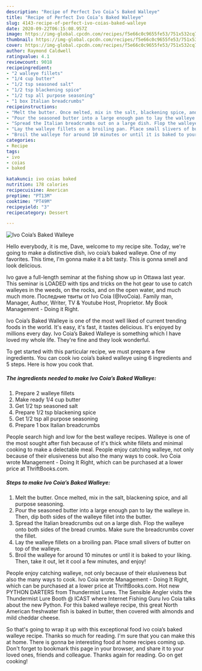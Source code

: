 ```yaml
---
description: "Recipe of Perfect Ivo Coia’s Baked Walleye"
title: "Recipe of Perfect Ivo Coia’s Baked Walleye"
slug: 4143-recipe-of-perfect-ivo-coias-baked-walleye
date: 2020-09-22T06:15:08.957Z
image: https://img-global.cpcdn.com/recipes/f5e66c0c9655fe53/751x532cq70/ivo-coias-baked-walleye-recipe-main-photo.jpg
thumbnail: https://img-global.cpcdn.com/recipes/f5e66c0c9655fe53/751x532cq70/ivo-coias-baked-walleye-recipe-main-photo.jpg
cover: https://img-global.cpcdn.com/recipes/f5e66c0c9655fe53/751x532cq70/ivo-coias-baked-walleye-recipe-main-photo.jpg
author: Raymond Caldwell
ratingvalue: 4.1
reviewcount: 9018
recipeingredient:
- "2 walleye fillets"
- "1/4 cup butter"
- "1/2 tsp seasoned salt"
- "1/2 tsp blackening spice"
- "1/2 tsp all purpose seasoning"
- "1 box Italian breadcrumbs"
recipeinstructions:
- "Melt the butter. Once melted, mix in the salt, blackening spice, and all purpose seasoning."
- "Pour the seasoned butter into a large enough pan to lay the walleye in. Then, dip both sides of the walleye fillet into the butter."
- "Spread the Italian breadcrumbs out on a large dish. Flop the walleye onto both sides of the bread crumbs. Make sure the breadcrumbs cover the fillet."
- "Lay the walleye fillets on a broiling pan. Place small slivers of butter on top of the walleye."
- "Broil the walleye for around 10 minutes or until it is baked to your liking. Then, take it out, let it cool a few minutes, and enjoy!"
categories:
- Recipe
tags:
- ivo
- coias
- baked

katakunci: ivo coias baked 
nutrition: 178 calories
recipecuisine: American
preptime: "PT13M"
cooktime: "PT49M"
recipeyield: "3"
recipecategory: Dessert

---
```



![Ivo Coia’s Baked Walleye](https://img-global.cpcdn.com/recipes/f5e66c0c9655fe53/751x532cq70/ivo-coias-baked-walleye-recipe-main-photo.jpg)

Hello everybody, it is me, Dave, welcome to my recipe site. Today, we're going to make a distinctive dish, ivo coia’s baked walleye. One of my favorites. This time, I'm gonna make it a bit tasty. This is gonna smell and look delicious.

Ivo gave a full-length seminar at the fishing show up in Ottawa last year. This seminar is LOADED with tips and tricks on the hot gear to use to catch walleyes in the weeds, on the rocks, and on the open water, and much much more. Последние твиты от Ivo Coia (@IvoCoia). Family man, Manager, Author, Writer, TV &amp; Youtube Host, Proprietor. My Book Management - Doing it Right.

Ivo Coia’s Baked Walleye is one of the most well liked of current trending foods in the world. It's easy, it's fast, it tastes delicious. It's enjoyed by millions every day. Ivo Coia’s Baked Walleye is something which I have loved my whole life. They're fine and they look wonderful.


To get started with this particular recipe, we must prepare a few ingredients. You can cook ivo coia’s baked walleye using 6 ingredients and 5 steps. Here is how you cook that.

<!--inarticleads1-->

##### The ingredients needed to make Ivo Coia’s Baked Walleye:

1. Prepare 2 walleye fillets
1. Make ready 1/4 cup butter
1. Get 1/2 tsp seasoned salt
1. Prepare 1/2 tsp blackening spice
1. Get 1/2 tsp all purpose seasoning
1. Prepare 1 box Italian breadcrumbs


People search high and low for the best walleye recipes. Walleye is one of the most sought after fish because of it&#39;s thick white fillets and minimal cooking to make a delectable meal. People enjoy catching walleye, not only because of their elusiveness but also the many ways to cook. Ivo Coia wrote Management - Doing It Right, which can be purchased at a lower price at ThriftBooks.com. 

<!--inarticleads2-->

##### Steps to make Ivo Coia’s Baked Walleye:

1. Melt the butter. Once melted, mix in the salt, blackening spice, and all purpose seasoning.
1. Pour the seasoned butter into a large enough pan to lay the walleye in. Then, dip both sides of the walleye fillet into the butter.
1. Spread the Italian breadcrumbs out on a large dish. Flop the walleye onto both sides of the bread crumbs. Make sure the breadcrumbs cover the fillet.
1. Lay the walleye fillets on a broiling pan. Place small slivers of butter on top of the walleye.
1. Broil the walleye for around 10 minutes or until it is baked to your liking. Then, take it out, let it cool a few minutes, and enjoy!


People enjoy catching walleye, not only because of their elusiveness but also the many ways to cook. Ivo Coia wrote Management - Doing It Right, which can be purchased at a lower price at ThriftBooks.com. Hot new PYTHON DARTERS from Thundermist Lures. The Sensible Angler visits the Thundermist Lure Booth @ ICAST where Internet Fishing Guru Ivo Coia talks about the new Python. For this baked walleye recipe, this great North American freshwater fish is baked in butter, then covered with almonds and mild cheddar cheese. 

So that's going to wrap it up with this exceptional food ivo coia’s baked walleye recipe. Thanks so much for reading. I'm sure that you can make this at home. There is gonna be interesting food at home recipes coming up. Don't forget to bookmark this page in your browser, and share it to your loved ones, friends and colleague. Thanks again for reading. Go on get cooking!
